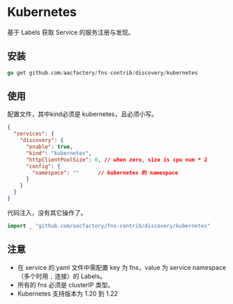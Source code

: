 # Kubernetes
基于 Labels 获取 Service 的服务注册与发现。
## 安装
```go
go get github.com/aacfactory/fns-contrib/discovery/kubernetes
```
## 使用
配置文件，其中kind必须是 kubernetes，且必须小写。
```json
{
  "services": {
    "discovery": {
      "enable": true,
      "kind": "kubernetes",
      "httpClientPoolSize": 0, // when zero, size is cpu num * 2
      "config": {
        "namespace": ""      // kubernetes 的 namespace
      }
    }
  }
}
```
代码注入，没有其它操作了。
```go
import _ "github.com/aacfactory/fns-contrib/discovery/kubernetes"
```

## 注意
* 在 service 的 yaml 文件中需配置 key 为 fns，value 为 service namespace （多个时用 `,` 连接）的 Labels。
* 所有的 fns 必须是 clusterIP 类型。
* Kubernetes 支持版本为 1.20 到 1.22
